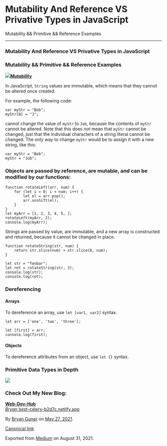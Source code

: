 # Mutability And Reference VS Privative Types in JavaScript

Mutability && Primitive && Reference Examples

***

### Mutability And Reference VS Privative Types in JavaScript

### Mutability && Primitive && Reference Examples

![](https://cdn-images-1.medium.com/max/800/0\*J3mKJ-lWgfS3qi5E.png)[_**Mutability**_](https://doesitmutate.xyz)

In JavaScript, `String` values are immutable, which means that they cannot be altered once created.

For example, the following code:

```
var myStr = "Bob";
myStr[0] = "J";
```

cannot change the value of `myStr` to `Job`, because the contents of `myStr` cannot be altered. Note that this does _not_ mean that `myStr` cannot be changed, just that the individual characters of a string literal cannot be changed. The only way to change `myStr` would be to assign it with a new string, like this:

```
var myStr = "Bob";
myStr = "Job";
```

### Objects are passed by reference, are mutable, and can be modified by our functions:

```
function rotateLeft(arr, num) {
    for (let i = 0; i < num; i++) {
        let el = arr.pop();
        arr.unshift(el);
    }
}
let myArr = [1, 2, 3, 4, 5, ];
rotateLeft(myArr, 2);
console.log(myArr);
```

Strings are passed by value, are immutable, and a new array is constructed and returned, because it cannot be changed in place.

```
function rotateString(str, num) {
    return str.slice(num) + str.slice(0, num);
}

let str = "foobar";
let ret = rotateString(str, 3);
console.log(str);
console.log(ret);
```

### Dereferencing

#### Arrays

To dereference an array, use `let [var1, var2]` syntax.

```
let arr = ['one', 'two', 'three'];

let [first] = arr;
console.log(first);
```

#### Objects

To dereference attributes from an object, use `let {}` syntax.

### Primitive Data Types in Depth

![](https://cdn-images-1.medium.com/max/2560/1\*mRr-4QeqbjcMUTtQQNOlEw.png)

### Check Out My New Blog:

[**Web-Dev-Hub**\
_Bryan_ best-celery-b2d7c.netlify.app](https://best-celery-b2d7c.netlify.app)

By [Bryan Guner](https://medium.com/@bryanguner) on [May 27, 2021](https://medium.com/p/5294422db4b0).

[Canonical link](https://medium.com/@bryanguner/mutability-and-reference-vs-privative-types-in-javascript-5294422db4b0)

Exported from [Medium](https://medium.com) on August 31, 2021.
